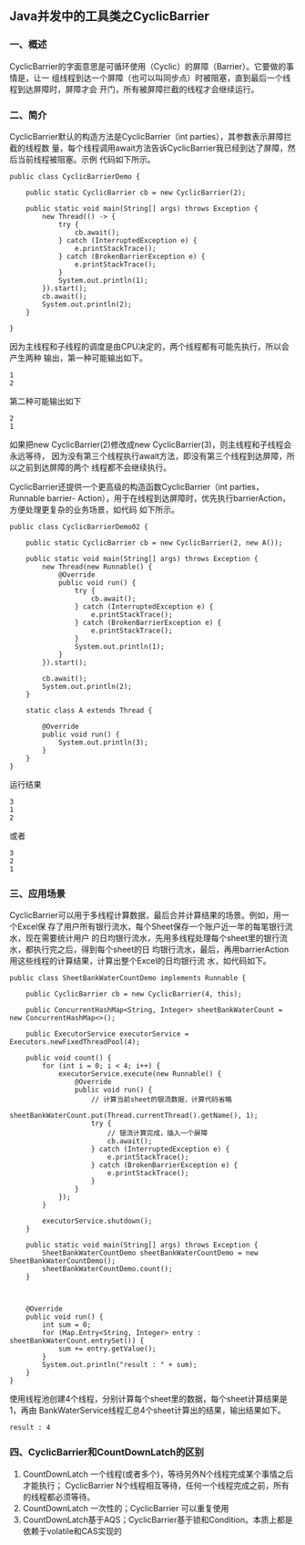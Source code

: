 ## Java并发中的工具类之CyclicBarrier
### 一、概述
CyclicBarrier的字面意思是可循环使用（Cyclic）的屏障（Barrier）。它要做的事情是，让一
组线程到达一个屏障（也可以叫同步点）时被阻塞，直到最后一个线程到达屏障时，屏障才会
开门，所有被屏障拦截的线程才会继续运行。
### 二、简介
CyclicBarrier默认的构造方法是CyclicBarrier（int parties），其参数表示屏障拦截的线程数
量，每个线程调用await方法告诉CyclicBarrier我已经到达了屏障，然后当前线程被阻塞。示例
代码如下所示。

```
public class CyclicBarrierDemo {

    public static CyclicBarrier cb = new CyclicBarrier(2);

    public static void main(String[] args) throws Exception {
        new Thread(() -> {
            try {
                cb.await();
            } catch (InterruptedException e) {
                e.printStackTrace();
            } catch (BrokenBarrierException e) {
                e.printStackTrace();
            }
            System.out.println(1);
        }).start();
        cb.await();
        System.out.println(2);
    }
    
}
```

因为主线程和子线程的调度是由CPU决定的，两个线程都有可能先执行，所以会产生两种
输出，第一种可能输出如下。
```
1
2
```
第二种可能输出如下

```
2
1
```

如果把new CyclicBarrier(2)修改成new CyclicBarrier(3)，则主线程和子线程会永远等待，
因为没有第三个线程执行await方法，即没有第三个线程到达屏障，所以之前到达屏障的两个
线程都不会继续执行。

CyclicBarrier还提供一个更高级的构造函数CyclicBarrier（int parties，Runnable barrier-
Action），用于在线程到达屏障时，优先执行barrierAction，方便处理更复杂的业务场景，如代码
如下所示。

```
public class CyclicBarrierDemo02 {

    public static CyclicBarrier cb = new CyclicBarrier(2, new A());

    public static void main(String[] args) throws Exception {
        new Thread(new Runnable() {
            @Override
            public void run() {
                try {
                    cb.await();
                } catch (InterruptedException e) {
                    e.printStackTrace();
                } catch (BrokenBarrierException e) {
                    e.printStackTrace();
                }
                System.out.println(1);
            }
        }).start();

        cb.await();
        System.out.println(2);
    }

    static class A extends Thread {

        @Override
        public void run() {
            System.out.println(3);
        }
    }
}
```

运行结果

```
3
1
2
```
或者
```
3
2
1
```
### 三、应用场景
CyclicBarrier可以用于多线程计算数据，最后合并计算结果的场景。例如，用一个Excel保
存了用户所有银行流水，每个Sheet保存一个账户近一年的每笔银行流水，现在需要统计用户
的日均银行流水，先用多线程处理每个sheet里的银行流水，都执行完之后，得到每个sheet的日
均银行流水，最后，再用barrierAction用这些线程的计算结果，计算出整个Excel的日均银行流
水，如代码如下。


```
public class SheetBankWaterCountDemo implements Runnable {

    public CyclicBarrier cb = new CyclicBarrier(4, this);

    public ConcurrentHashMap<String, Integer> sheetBankWaterCount = new ConcurrentHashMap<>();

    public ExecutorService executorService = Executors.newFixedThreadPool(4);

    public void count() {
        for (int i = 0; i < 4; i++) {
            executorService.execute(new Runnable() {
                @Override
                public void run() {
                    // 计算当前sheet的银流数据，计算代码省略
                    sheetBankWaterCount.put(Thread.currentThread().getName(), 1);
                    try {
                        // 银流计算完成，插入一个屏障
                        cb.await();
                    } catch (InterruptedException e) {
                        e.printStackTrace();
                    } catch (BrokenBarrierException e) {
                        e.printStackTrace();
                    }
                }
            });
        }

        executorService.shutdown();
    }

    public static void main(String[] args) throws Exception {
        SheetBankWaterCountDemo sheetBankWaterCountDemo = new SheetBankWaterCountDemo();
        sheetBankWaterCountDemo.count();
    }



    @Override
    public void run() {
        int sum = 0;
        for (Map.Entry<String, Integer> entry : sheetBankWaterCount.entrySet()) {
            sum += entry.getValue();
        }
        System.out.println("result : " + sum);
    }
}
```

使用线程池创建4个线程，分别计算每个sheet里的数据，每个sheet计算结果是1，再由
BankWaterService线程汇总4个sheet计算出的结果，输出结果如下。

```
result : 4
```

### 四、CyclicBarrier和CountDownLatch的区别
1. CountDownLatch 一个线程(或者多个)，等待另外N个线程完成某个事情之后才能执行；
   CyclicBarrier N个线程相互等待，任何一个线程完成之前，所有的线程都必须等待。
2. CountDownLatch 一次性的；CyclicBarrier 可以重复使用
3. CountDownLatch基于AQS；CyclicBarrier基于锁和Condition。本质上都是依赖于volatile和CAS实现的





















